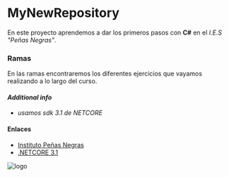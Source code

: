 # **MyNewRepository**
En este proyecto aprendemos a dar los primeros pasos con **C#** en el _I.E.S "Peñas Negras"_. 

### **Ramas**
En las ramas encontraremos los diferentes ejercicios que vayamos realizando a lo largo del curso. 

#### **_Additional info_**  
   * _usamos sdk 3.1 de NETCORE_

#### **Enlaces** 
   * [Instituto Peñas Negras](http://ies-pnegras.centros.castillalamancha.es/)
   * [.NETCORE 3.1](https://dotnet.microsoft.com/en-us/download/dotnet/3.1)

![logo](https://upload.wikimedia.org/wikipedia/commons/4/4f/Csharp_Logo.png)
 

